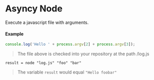 # Asyncy Node

Execute a javascript file with arguments.

#### Example

```js
console.log('Hello ' + process.argv[2] + process.argv[3]);
```
> The file above is checked into your repository at the path /log.js

```storyscript
result = node "log.js" "foo" "bar"
```

> The variable `result` would equal `"Hello foobar"`
